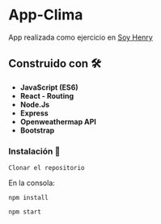 # App-Clima
App realizada como ejercicio en [Soy Henry](https://www.soyhenry.com/)

## Construido con 🛠️   
* **JavaScript (ES6)**
* **React - Routing**
* **Node.Js**
* **Express**
* **Openweathermap API**
* **Bootstrap**

### Instalación 🔧
```
Clonar el repositorio
```
En la consola:
```
npm install
```
```
npm start
```
